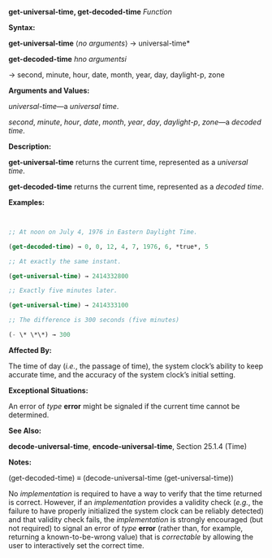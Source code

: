 **get-universal-time, get-decoded-time** *Function* 



**Syntax:** 



**get-universal-time** ⟨*no arguments*⟩ → universal-time* 



**get-decoded-time** *hno argumentsi* 



→ second, minute, hour, date, month, year, day, daylight-p, zone 



**Arguments and Values:** 



*universal-time*—a *universal time*. 



*second*, *minute*, *hour*, *date*, *month*, *year*, *day*, *daylight-p*, *zone*—a *decoded time*. 







 



 



**Description:** 



**get-universal-time** returns the current time, represented as a *universal time*. 



**get-decoded-time** returns the current time, represented as a *decoded time*. 



**Examples:**
```lisp
 

;; At noon on July 4, 1976 in Eastern Daylight Time. 

(get-decoded-time) → 0, 0, 12, 4, 7, 1976, 6, *true*, 5 

;; At exactly the same instant. 

(get-universal-time) → 2414332800 

;; Exactly five minutes later. 

(get-universal-time) → 2414333100 

;; The difference is 300 seconds (five minutes) 

(- \* \*\*) → 300 


```
**Affected By:** 



The time of day (*i.e.*, the passage of time), the system clock’s ability to keep accurate time, and the accuracy of the system clock’s initial setting. 



**Exceptional Situations:** 



An error of *type* **error** might be signaled if the current time cannot be determined. 



**See Also:** 



**decode-universal-time**, **encode-universal-time**, Section 25.1.4 (Time) 



**Notes:** 



(get-decoded-time) *≡* (decode-universal-time (get-universal-time)) 



No *implementation* is required to have a way to verify that the time returned is correct. However, if an *implementation* provides a validity check (*e.g.*, the failure to have properly initialized the system clock can be reliably detected) and that validity check fails, the *implementation* is strongly encouraged (but not required) to signal an error of *type* **error** (rather than, for example, returning a known-to-be-wrong value) that is *correctable* by allowing the user to interactively set the correct time. 



